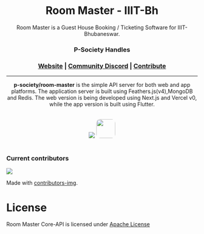 <h1 align="center">
<!-- 	<img width="300" src="https://github.com/gCBS/gCBS_native/blob/stable/assets/gCBSColorPurp@3x.png?raw=true" alt="gCBS"> -->
      Room Master - IIIT-Bh 
	<br>
</h1>


<div align="center">
Room Master is a Guest House Booking / Ticketing Software for IIIT-Bhubaneswar.

<h3>P-Society Handles</h3>
<h3 align="center">
	<a href="https://dev-psoc.netlify.app/">Website</a>
	<span> | </span>
	<a href="https://discord.gg/UhmKJGMnan">Community Discord</a>
	<span> | </span>
	<a href="https://github.com/p-society/gc-server/blob/main/docs/CONTRIBUTING.md">Contribute</a>
</h3>

</div>

----------------------------------------
<div align="center">
  
**p-society/room-master** is the simple API server for both web and app platforms. The application server is built using Feathers.js(v4),MongoDB and Redis. The web version is being developed using Next.js and Vercel v0, while the app version is built using Flutter.
</div>
<div align="center">
<br/>
<img src='https://skillicons.dev/icons?i=nodejs,mongodb,redis' ></img>
<img src='https://github.com/p-society/raag/assets/119437069/5f30138e-fa76-4947-946e-603d2de1550f' width='50' height='50' style='border-radius: 10px;'>

</div>
<br/>  

### Current contributors <a name="Current contributors"></a>

<a href="https://github.com/gCBS/gCBS/graphs/contributors">
  <img src="https://contributors-img.web.app/image?repo=p-society/room-master" />
</a>

Made with [contributors-img](https://contributors-img.web.app).
# License <a name="License"></a>

Room Master Core-API  is licensed under [Apache License](https://github.com/p-society/room-master/blob/master/LICENSE)
